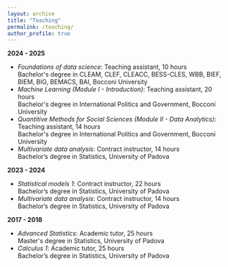 ```yaml
---
layout: archive
title: "Teaching"
permalink: /teaching/
author_profile: true
---
```


**2024 - 2025**
* *Foundations of data science*: Teaching assistant, 10 hours  
  Bachelor's degree in CLEAM, CLEF, CLEACC, BESS-CLES, WBB, BIEF, BIEM, BIG, BEMACS, BAI, Bocconi University
* *Machine Learning (Module I - Introduction)*: Teaching assistant, 20 hours  
  Bachelor's degree in International Politics and Government, Bocconi University
* *Quantitive Methods for Social Sciences (Module II - Data Analytics)*: Teaching assistant, 14 hours  
  Bachelor's degree in International Politics and Government, Bocconi University 
* *Multivariate data analysis*: Contract instructor, 14 hours  
  Bachelor’s degree in Statistics, University of Padova

**2023 - 2024**
* *Statistical models 1*: Contract instructor, 22 hours  
  Bachelor’s degree in Statistics, University of Padova 
* *Multivariate data analysis*: Contract instructor, 14 hours  
  Bachelor’s degree in Statistics, University of Padova 

**2017 - 2018**
* *Advanced Statistics*: Academic tutor, 25 hours  
  Master's degree in Statistics, University of Padova
* *Calculus 1*: Academic tutor, 25 hours  
  Bachelor’s degree in Statistics, University of Padova

